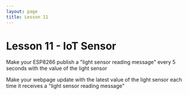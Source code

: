 ```yaml
---
layout: page
title: Lesson 11
---
```


# Lesson 11 - IoT Sensor

Make your ESP8266 publish a "light sensor reading message" every 5 seconds with the value of the light sensor

Make your webpage update with the latest value of the light sensor each time it receives a "light sensor reading message"
